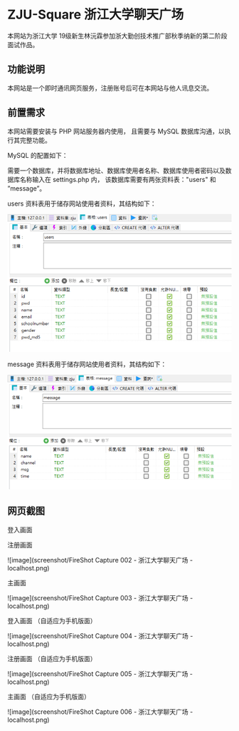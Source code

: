# ZJU-Square 浙江大学聊天广场

本网站为浙江大学 19级新生林沅霖参加浙大勤创技术推广部秋季纳新的第二阶段面试作品。

## 功能说明

本网站是一个即时通讯网页服务，注册账号后可在本网站与他人讯息交流。

## 前置需求

本网站需要安装与 PHP 网站服务器内使用，
且需要与 MySQL 数据库沟通，以执行其完整功能。

MySQL 的配置如下：

需要一个数据库，并将数据库地址、数据库使用者名称、数据库使用者密码以及数据库名称输入在 settings.php 内，
该数据库需要有两张资料表："users" 和 ”message”。

users 资料表用于储存网站使用者资料，其结构如下：

![image](screenshot/users.PNG)

message 资料表用于储存网站使用者资料，其结构如下：

![image](screenshot/message.PNG)

## 网页截图

登入画面



注册画面

![image](screenshot/FireShot Capture 002 - 浙江大学聊天广场 - localhost.png)

主画面

![image](screenshot/FireShot Capture 003 - 浙江大学聊天广场 - localhost.png)

登入画面 （自适应为手机版面）

![image](screenshot/FireShot Capture 004 - 浙江大学聊天广场 - localhost.png)

注册画面 （自适应为手机版面）

![image](screenshot/FireShot Capture 005 - 浙江大学聊天广场 - localhost.png)

主画面 （自适应为手机版面）

![image](screenshot/FireShot Capture 006 - 浙江大学聊天广场 - localhost.png)
